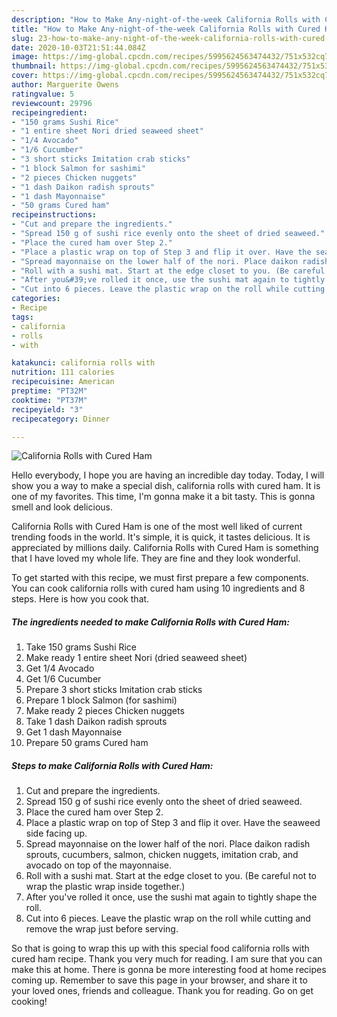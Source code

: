 ```yaml
---
description: "How to Make Any-night-of-the-week California Rolls with Cured Ham"
title: "How to Make Any-night-of-the-week California Rolls with Cured Ham"
slug: 23-how-to-make-any-night-of-the-week-california-rolls-with-cured-ham
date: 2020-10-03T21:51:44.084Z
image: https://img-global.cpcdn.com/recipes/5995624563474432/751x532cq70/california-rolls-with-cured-ham-recipe-main-photo.jpg
thumbnail: https://img-global.cpcdn.com/recipes/5995624563474432/751x532cq70/california-rolls-with-cured-ham-recipe-main-photo.jpg
cover: https://img-global.cpcdn.com/recipes/5995624563474432/751x532cq70/california-rolls-with-cured-ham-recipe-main-photo.jpg
author: Marguerite Owens
ratingvalue: 5
reviewcount: 29796
recipeingredient:
- "150 grams Sushi Rice"
- "1 entire sheet Nori dried seaweed sheet"
- "1/4 Avocado"
- "1/6 Cucumber"
- "3 short sticks Imitation crab sticks"
- "1 block Salmon for sashimi"
- "2 pieces Chicken nuggets"
- "1 dash Daikon radish sprouts"
- "1 dash Mayonnaise"
- "50 grams Cured ham"
recipeinstructions:
- "Cut and prepare the ingredients."
- "Spread 150 g of sushi rice evenly onto the sheet of dried seaweed."
- "Place the cured ham over Step 2."
- "Place a plastic wrap on top of Step 3 and flip it over. Have the seaweed side facing up."
- "Spread mayonnaise on the lower half of the nori. Place daikon radish sprouts, cucumbers, salmon, chicken nuggets, imitation crab, and avocado on top of the mayonnaise."
- "Roll with a sushi mat. Start at the edge closet to you. (Be careful not to wrap the plastic wrap inside together.)"
- "After you&#39;ve rolled it once, use the sushi mat again to tightly shape the roll."
- "Cut into 6 pieces. Leave the plastic wrap on the roll while cutting and remove the wrap just before serving."
categories:
- Recipe
tags:
- california
- rolls
- with

katakunci: california rolls with 
nutrition: 111 calories
recipecuisine: American
preptime: "PT32M"
cooktime: "PT37M"
recipeyield: "3"
recipecategory: Dinner

---
```



![California Rolls with Cured Ham](https://img-global.cpcdn.com/recipes/5995624563474432/751x532cq70/california-rolls-with-cured-ham-recipe-main-photo.jpg)

Hello everybody, I hope you are having an incredible day today. Today, I will show you a way to make a special dish, california rolls with cured ham. It is one of my favorites. This time, I'm gonna make it a bit tasty. This is gonna smell and look delicious.

California Rolls with Cured Ham is one of the most well liked of current trending foods in the world. It's simple, it is quick, it tastes delicious. It is appreciated by millions daily. California Rolls with Cured Ham is something that I have loved my whole life. They are fine and they look wonderful.




To get started with this recipe, we must first prepare a few components. You can cook california rolls with cured ham using 10 ingredients and 8 steps. Here is how you cook that.

<!--inarticleads1-->

##### The ingredients needed to make California Rolls with Cured Ham:

1. Take 150 grams Sushi Rice
1. Make ready 1 entire sheet Nori (dried seaweed sheet)
1. Get 1/4 Avocado
1. Get 1/6 Cucumber
1. Prepare 3 short sticks Imitation crab sticks
1. Prepare 1 block Salmon (for sashimi)
1. Make ready 2 pieces Chicken nuggets
1. Take 1 dash Daikon radish sprouts
1. Get 1 dash Mayonnaise
1. Prepare 50 grams Cured ham




<!--inarticleads2-->

##### Steps to make California Rolls with Cured Ham:

1. Cut and prepare the ingredients.
1. Spread 150 g of sushi rice evenly onto the sheet of dried seaweed.
1. Place the cured ham over Step 2.
1. Place a plastic wrap on top of Step 3 and flip it over. Have the seaweed side facing up.
1. Spread mayonnaise on the lower half of the nori. Place daikon radish sprouts, cucumbers, salmon, chicken nuggets, imitation crab, and avocado on top of the mayonnaise.
1. Roll with a sushi mat. Start at the edge closet to you. (Be careful not to wrap the plastic wrap inside together.)
1. After you&#39;ve rolled it once, use the sushi mat again to tightly shape the roll.
1. Cut into 6 pieces. Leave the plastic wrap on the roll while cutting and remove the wrap just before serving.




So that is going to wrap this up with this special food california rolls with cured ham recipe. Thank you very much for reading. I am sure that you can make this at home. There is gonna be more interesting food at home recipes coming up. Remember to save this page in your browser, and share it to your loved ones, friends and colleague. Thank you for reading. Go on get cooking!
